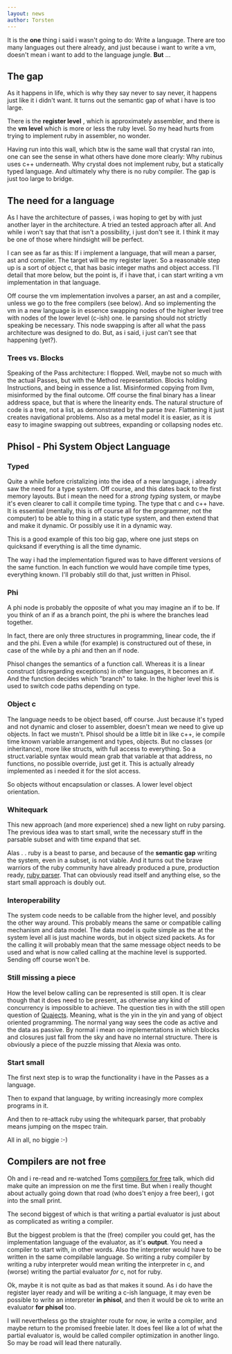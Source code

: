 ```yaml
---
layout: news
author: Torsten
---
```


It is the **one** thing i said i wasn't going to do: Write a language.
There are too many languages out there already, and just because i want to write a vm,
doesn't mean i want to add to the language jungle.
**But** ...

## The gap

As it happens in life, which is why they say never to say never, it happens just like it
i didn't want. It turns out the semantic gap of what i have is too large.

There is the **register level** , which is approximately assembler, and there is the **vm level**
which is more or less the ruby level. So my head hurts from trying to implement ruby in assembler,
no wonder.

Having run into this wall, which btw is the same wall that crystal ran into, one can see the sense
in what others have done more clearly: Why rubinus uses c++ underneath. Why crystal does not
implement ruby, but a statically typed language. And ultimately why there is no ruby compiler.
The gap is just too large to bridge.

## The need for a language

As I have the architecture of passes, i was hoping to get by with just another layer in the
architecture. A tried an tested approach after all. And while i won't say that that isn't a
possibility, i just don't see it. I think it may be one of those where hindsight will be perfect.

I can see as far as this: If i implement a language, that will mean a parser, ast and compiler.
The target will be my register layer. So a reasonable step up is a sort of object c, that has
basic integer maths and object access. I'll detail that more below, but the point is, if i have
that, i can start writing a vm implementation in that language.

Off course the vm implementation involves a parser, an ast and a compiler, unless we go to the free
compilers (see below). And so implementing the vm in a new language is in essence swapping nodes of
the higher level tree with nodes of the lower level (c-ish) one. Ie parsing should not strictly
speaking be necessary. This node swapping is after all what the pass architecture was designed
to do. But, as i said, i just can't see that happening (yet?).

### Trees vs. Blocks

Speaking of the Pass architecture: I flopped. Well, maybe not so much with the actual Passes, but
with the Method representation. Blocks holding Instructions, and being in essence a list.
Misinformed copying from llvm, misinformed by the final outcome. Off course the final binary
has a linear address space, but that is where the linearity ends. The natural structure of code
is a tree, not a list, as demonstrated by the parse *tree*. Flattening it just creates navigational
problems. Also as a metal model it is easier, as it is easy to imagine swapping out subtrees,
expanding or collapsing nodes etc.

## Phisol - Phi System Object Language

### Typed

Quite a while before cristalizing into the idea of a new language, i already saw the need for a type
system. Off course, and this dates back to the first memory layouts. But i mean the need for a
*strong typing* system, or maybe it's even clearer to call it compile time typing. The type that c
and c++ have. It is essential (mentally, this is off course all for the programmer, not the computer)
to be able to thing in a static type system, and then extend that and make it dynamic.
Or possibly use it in a dynamic way.

This is a good example of this too big gap, where one just steps on quicksand if everything is
all the time dynamic.

The way i had the implementation figured was to have different versions of the same function. In
each function we would have compile time types, everything known. I'll probably still do that,
just written in Phisol.

### Phi

A phi node is probably the opposite of what you may imagine an if to be. If you think of an if as a
branch point, the phi is where the branches lead together.

In fact, there are only three structures in programming, linear code, the if and the phi. Even a
while (for example) is constructured out of these, in case of the while by a phi and then an if node.

Phisol changes the semantics of a function call. Whereas it is a linear construct (disregarding
  exceptions) in other languages, it becomes an if. And the function decides which "branch" to take.
In the higher level this is used to switch code paths depending on type.

### Object c

The language needs to be object based, off course. Just because it's typed and not dynamic
and closer to assembler, doesn't mean we need to give up objects. In fact we mustn't. Phisol
should be a little bit in like c++, ie compile time known variable arrangement and types,
  objects. But no classes (or inheritance), more like structs, with full access to everything.
So a struct.variable syntax would mean grab that variable at that address, no functions, no possible
override, just get it. This is actually already implemented as i needed it for the slot access.  

So objects without encapsulation or classes. A lower level object orientation.

### Whitequark

This new approach (and more experience) shed a new light on ruby parsing. The previous idea was to
start small, write the necessary stuff in the parsable subset and with time expand that set.

Alas . . ruby is a beast to parse, and because of the **semantic gap** writing the system,
even in a subset, is not viable. And it turns out the brave warriors of the ruby community have
already produced a pure, production ready, [ruby parser](https://github.com/whitequark/parser).
That can obviously read itself and anything else, so the start small approach is doubly out.

### Interoperability

The system code needs to be callable from the higher level, and possibly the other way around.
This probably means the same or compatible calling mechanism and data model. The data model is
quite simple as the at the system level all is just machine words, but in object sized
packets. As for the calling it will probably mean that the same message object needs to be used
and what is now called calling at the machine level is supported. Sending off course won't be.

### Still missing a piece

How the level below calling can be represented is still open. It is clear though that it does need
to be present, as otherwise any kind of concurrency is impossible to achieve. The question ties
in with the still open question of [Quajects](http://valerieaurora.org/synthesis/SynthesisOS/ch4.html).
Meaning, what is the yin in the yin and yang of object oriented programming. The normal yang way sees
the code as active and the data as passive. By normal i mean oo implementations in which blocks and
closures just fall from the sky and have no internal structure. There is obviously a piece of
the puzzle missing that Alexia was onto.

### Start small

The first next step is to wrap the functionality i have in the Passes as a language.

Then to expand that language, by writing increasingly more complex programs in it.

And then to re-attack ruby using the whitequark parser, that probably means jumping on the
mspec train.

All in all, no biggie :-)

## Compilers are not free

Oh and i re-read and re-watched Toms [compilers for free](http://codon.com/compilers-for-free) talk,
which did make quite an impression on me the first time. But when i really thought about actually
going down that road (who does't enjoy a free beer), i got into the small print.

The second biggest of which is that writing a partial evaluator is just about as complicated
as writing a compiler.

But the biggest problem is that the (free) compiler you could get, has the implementation language
of the evaluator, as it's **output**. You need a compiler to start with, in other words.
Also the interpreter would have to be written in the same compilable language.
So writing a ruby compiler by writing a ruby interpreter would mean
writing the interpreter in c, and (worse) writing the partial evaluator *for* c, not for ruby.

Ok, maybe it is not quite as bad as that makes it sound. As i do have the register layer ready
and will be writing a c-ish language, it may even be possible to write an interpreter **in phisol**,
and then it would be ok to write an evaluator **for phisol** too.

I will nevertheless go the straighter route for now, ie write a compiler, and maybe return to the
promised freebie later. It does feel like a lot of what the partial evaluator is, would be called
compiler optimization in another lingo. So may be road will lead there naturally.
